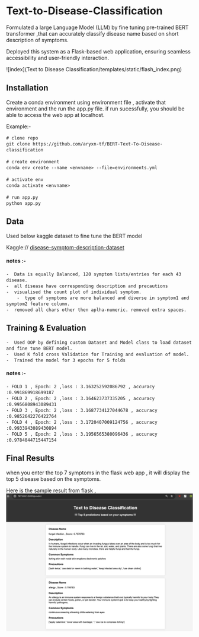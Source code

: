 # Text-to-Disease-Classification

Formulated a large Language Model (LLM) by fine tuning pre-trained BERT transformer ,that can accurately classify disease name based on short description of symptoms.

Deployed this system as a Flask-based web application, ensuring seamless accessibility and user-friendly interaction.

![index](Text to Disease Classification/templates/static/flash_index.png)

## Installation

Create a conda environment using environment file , activate that environment and the run the app.py file.
if run sucessfully, you should be able to access the web app at localhost.

Example:-   
```
# clone repo
git clone https://github.com/aryxn-tf/BERT-Text-To-Disease-classification

# create environment
conda env create --name <envname> --file=environments.yml

# activate env
conda activate <envname>

# run app.py
python app.py

```

## Data

Used below kaggle dataset to fine tune the BERT model

Kaggle:// [disease-symptom-description-dataset](https://www.kaggle.com/datasets/itachi9604/disease-symptom-description-dataset)

#### notes :-
    -  Data is equally Balanced, 120 symptom lists/entries for each 43 disease.
    -  all disease have corresponding description and precautions
    -  visualised the count plot of individual symptom.
        -  type of symptoms are more balanced and diverse in symptom1 and symptom2 feature column.
    -  removed all chars other then aplha-numeric. removed extra spaces. 

## Training & Evaluation
    -  Used OOP by defining custom Dataset and Model class to load dataset and fine tune BERT model.
    -  Used K fold cross Validation for Training and evaluation of model.
    -  Trained the model for 3 epochs for 5 folds

#### notes :-
    - FOLD 1 , Epoch: 2 ,loss : 3.163252592086792 , accuracy :0.991869918699187
    - FOLD 2 , Epoch: 2 ,loss : 3.164623737335205 , accuracy :0.9956808943089431
    - FOLD 3 , Epoch: 2 ,loss : 3.1687734127044678 , accuracy :0.9852642276422764
    - FOLD 4 , Epoch: 2 ,loss : 3.1720407009124756 , accuracy :0.9933943089430894
    - FOLD 5 , Epoch: 2 ,loss : 3.1956565380096436 , accuracy :0.9784044715447154

## Final Results

when you enter the top 7 symptoms in the flask web app , it will display the top 5 disease based on the symptoms.

Here is the sample result from flask , 
![result](templates/static/flask_result.png "result html")
